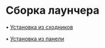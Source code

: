 # Сборка лаунчера

• [Установка из сходников](installation-launcher.md)

• [Установка из панели](launcher-panel-build.topic)
